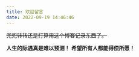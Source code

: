 ```yaml
---
title: 欢迎留言
date: 2022-09-19 14:46:46
---
```


<del>兜兜转转还是打算用这个博客记录东西了。</del>

<b>人生的际遇真是难以预测！</b>
<b>希望所有人都能得偿所愿！</b>